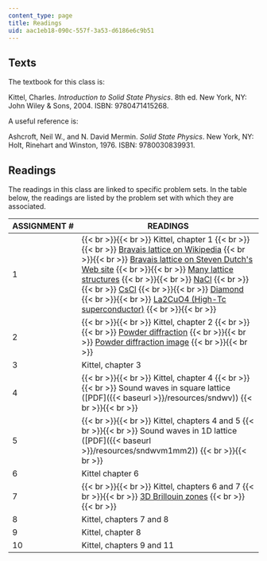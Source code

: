 ```yaml
---
content_type: page
title: Readings
uid: aac1eb18-090c-557f-3a53-d6186e6c9b51
---
```


Texts
-----

The textbook for this class is:

Kittel, Charles. _Introduction to Solid State Physics_. 8th ed. New York, NY: John Wiley & Sons, 2004. ISBN: 9780471415268.

A useful reference is:

Ashcroft, Neil W., and N. David Mermin. _Solid State Physics_. New York, NY: Holt, Rinehart and Winston, 1976. ISBN: 9780030839931.

Readings
--------

The readings in this class are linked to specific problem sets. In the table below, the readings are listed by the problem set with which they are associated.

| ASSIGNMENT # | READINGS |
| --- | --- |
| 1 |  {{< br >}}{{< br >}} Kittel, chapter 1 {{< br >}}{{< br >}} [Bravais lattice on Wikipedia](http://en.wikipedia.org/wiki/Bravais_lattice) {{< br >}}{{< br >}} [Bravais lattice on Steven Dutch's Web site](https://stevedutch.net/symmetry/bravais.htm) {{< br >}}{{< br >}} [Many lattice structures](http://departments.kings.edu/chemlab/animation/) {{< br >}}{{< br >}} [NaCl](http://departments.kings.edu/chemlab/animation/nacl.html) {{< br >}}{{< br >}} [CsCl](http://departments.kings.edu/chemlab/animation/cscl.html) {{< br >}}{{< br >}} [Diamond](http://phycomp.technion.ac.il/~nika/diamond_structure.html) {{< br >}}{{< br >}} [La2CuO4 (High-Tc superconductor)](https://www.researchgate.net/publication/223117789_On_High_Tc_Superconductivity_in_La2CuO4_Type_Compounds) {{< br >}}{{< br >}}  |
| 2 |  {{< br >}}{{< br >}} Kittel, chapter 2 {{< br >}}{{< br >}} [Powder diffraction](http://www.lks.physik.uni-erlangen.de/diffraction/pow_a.html) {{< br >}}{{< br >}} [Powder diffraction image](http://www.esrf.eu/computing/scientific/FIT2D/FIT2D_INTRO/img15.gif) {{< br >}}{{< br >}}  |
| 3 | Kittel, chapter 3 |
| 4 |  {{< br >}}{{< br >}} Kittel, chapter 4 {{< br >}}{{< br >}} Sound waves in square lattice ([PDF]({{< baseurl >}}/resources/sndwv)) {{< br >}}{{< br >}}  |
| 5 |  {{< br >}}{{< br >}} Kittel, chapters 4 and 5 {{< br >}}{{< br >}} Sound waves in 1D lattice ([PDF]({{< baseurl >}}/resources/sndwvm1mm2)) {{< br >}}{{< br >}}  |
| 6 | Kittel chapter 6 |
| 7 |  {{< br >}}{{< br >}} Kittel, chapters 6 and 7 {{< br >}}{{< br >}} [3D Brillouin zones](http://phycomp.technion.ac.il/~nika/brillouin_zones.html) {{< br >}}{{< br >}}  |
| 8 | Kittel, chapters 7 and 8 |
| 9 | Kittel, chapter 8 |
| 10 | Kittel, chapters 9 and 11